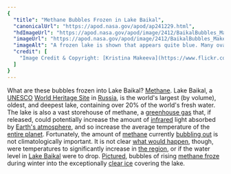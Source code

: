 ```yaml
---
{
  "title": "Methane Bubbles Frozen in Lake Baikal",
  "canonicalUrl": "https://apod.nasa.gov/apod/ap241229.html",
  "hdImageUrl": "https://apod.nasa.gov/apod/image/2412/BaikalBubbles_Makeeva_1000.jpg",
  "imageUrl": "https://apod.nasa.gov/apod/image/2412/BaikalBubbles_Makeeva_960.jpg",
  "imageAlt": "A frozen lake is shown that appears quite blue. Many oval light-colored bubbles are frozen into the ice, many times in columns. Please see the explanation for more detailed information.",
  "credit": [
    "Image Credit & Copyright: [Kristina Makeeva](https://www.flickr.com/photos/23502952@N03/)"
  ]
}
---
```


What are these bubbles frozen into Lake Baikal? [Methane](https://en.wikipedia.org/wiki/Methane). Lake Baikal, a [UNESCO](https://en.wikipedia.org/wiki/UNESCO) [World Heritage Site](https://en.wikipedia.org/wiki/World_Heritage_Site) in [Russia](https://en.wikipedia.org/wiki/Russia), is the world's largest (by volume), oldest, and deepest lake, containing over 20% of the world's fresh water. The lake is also a vast storehouse of methane, a [greenhouse gas](https://en.wikipedia.org/wiki/Greenhouse_effect) that, if released, could potentially increase the amount of [infrared](https://science.nasa.gov/ems/07_infraredwaves/) light absorbed by [Earth's atmosphere](https://spaceplace.nasa.gov/atmosphere/), and so increase the average temperature of the [entire planet](https://apod.nasa.gov/apod/ap220206.html). Fortunately, the amount of [methane](https://www.researchgate.net/publication/236143909_Sources_and_sinks_of_methane_in_Lake_Baikal_A_synthesis_of_measurements_and_modeling) currently [bubbling out](https://climate.nasa.gov/news/2785/unexpected-future-boost-of-methane-possible-from-arctic-permafrost/) is not climatologically important. It is not clear [what would happen](http://arctic-news.blogspot.com/2016/12/lake-baikal.html), though, were temperatures to significantly increase in [the region](https://www.cnbc.com/2017/07/30/siberian-craters-big-releases-of-methane-could-pose-broad-problems.html), or if the water level in [Lake Baikal](https://en.wikipedia.org/wiki/Lake_Baikal) were to drop. [Pictured](https://petapixel.com/2017/01/17/photographing-frozen-baikal-deepest-oldest-lake-earth/), bubbles of rising [methane froze](http://www.lakescientist.com/frozen-methane-gas-supports-life-lake-baikal/) during winter into the exceptionally [clear ice](https://youtu.be/r_izDyWAid4) covering the lake.
